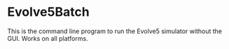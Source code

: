 # Evolve5Batch
This is the command line program to run the Evolve5
simulator without the GUI. Works on all platforms.
